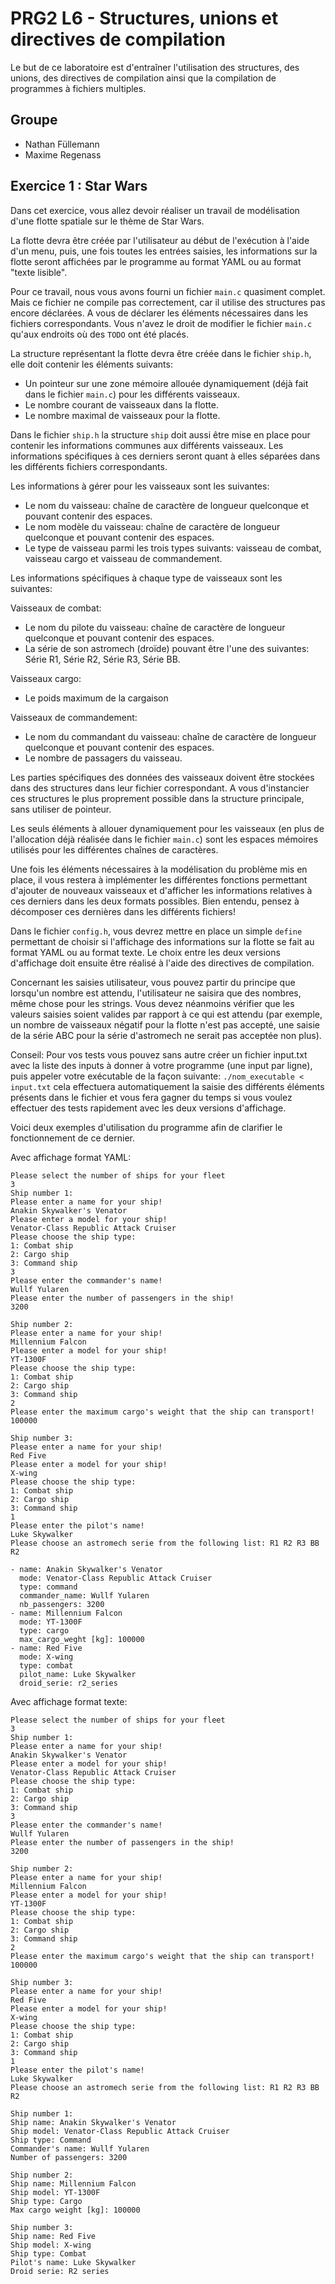 # PRG2 L6 - Structures, unions et directives de compilation

Le but de ce laboratoire est d'entraîner l'utilisation des structures, des unions, des directives de compilation ainsi que la compilation de programmes à fichiers multiples.
## Groupe
- Nathan Füllemann 
- Maxime Regenass
## Exercice 1 : Star Wars

Dans cet exercice, vous allez devoir réaliser un travail de modélisation d'une flotte spatiale sur le thème de Star Wars.

La flotte devra être créée par l'utilisateur au début de l'exécution à l'aide d'un menu, puis, une fois toutes les entrées saisies, les informations sur la flotte seront affichées par le programme au format YAML ou au format "texte lisible".

Pour ce travail, nous vous avons fourni un fichier `main.c` quasiment complet. Mais ce fichier ne compile pas correctement, car il utilise des structures pas encore déclarées. A vous de déclarer les éléments nécessaires dans les fichiers correspondants. Vous n'avez le droit de modifier le fichier `main.c` qu'aux endroits où des `TODO` ont été placés.

La structure représentant la flotte devra être créée dans le fichier `ship.h`, elle doit contenir les éléments suivants:

* Un pointeur sur une zone mémoire allouée dynamiquement (déjà fait dans le fichier `main.c`) pour les différents vaisseaux.
* Le nombre courant de vaisseaux dans la flotte.
* Le nombre maximal de vaisseaux pour la flotte.

Dans le fichier `ship.h` la structure `ship` doit aussi être mise en place pour contenir les informations communes aux différents vaisseaux. Les informations spécifiques à ces derniers seront quant à elles séparées dans les différents fichiers correspondants.

Les informations à gérer pour les vaisseaux sont les suivantes:

* Le nom du vaisseau: chaîne de caractère de longueur quelconque et pouvant contenir des espaces.
* Le nom modèle du vaisseau: chaîne de caractère de longueur quelconque et pouvant contenir des espaces.
* Le type de vaisseau parmi les trois types suivants: vaisseau de combat, vaisseau cargo et vaisseau de commandement.

Les informations spécifiques à chaque type de vaisseaux sont les suivantes:

Vaisseaux de combat:
* Le nom du pilote du vaisseau: chaîne de caractère de longueur quelconque et pouvant contenir des espaces.
* La série de son astromech (droïde) pouvant être l'une des suivantes: Série R1, Série R2, Série R3, Série BB.

Vaisseaux cargo:
* Le poids maximum de la cargaison

Vaisseaux de commandement:
* Le nom du commandant du vaisseau: chaîne de caractère de longueur quelconque et pouvant contenir des espaces.
* Le nombre de passagers du vaisseau.

Les parties spécifiques des données des vaisseaux doivent être stockées dans des structures dans leur fichier correspondant. A vous d'instancier ces structures le plus proprement possible dans la structure principale, sans utiliser de pointeur.

Les seuls éléments à allouer dynamiquement pour les vaisseaux (en plus de l'allocation déjà réalisée dans le fichier `main.c`) sont les espaces mémoires utilisés pour les différentes chaînes de caractères.

Une fois les éléments nécessaires à la modélisation du problème mis en place, il vous restera à implémenter les différentes fonctions permettant d'ajouter de nouveaux vaisseaux et d'afficher les informations relatives à ces derniers dans les deux formats possibles. Bien entendu, pensez à décomposer ces dernières dans les différents fichiers!

Dans le fichier `config.h`, vous devrez mettre en place un simple `define` permettant de choisir si l'affichage des informations sur la flotte se fait au format YAML ou au format texte. Le choix entre les deux versions d'affichage doit ensuite être réalisé à l'aide des directives de compilation.

Concernant les saisies utilisateur, vous pouvez partir du principe que lorsqu'un nombre est attendu, l'utilisateur ne saisira que des nombres, même chose pour les strings. Vous devez néanmoins vérifier que les valeurs saisies soient valides par rapport à ce qui est attendu (par exemple, un nombre de vaisseaux négatif pour la flotte n'est pas accepté, une saisie de la série ABC pour la série d'astromech ne serait pas acceptée non plus).

Conseil: Pour vos tests vous pouvez sans autre créer un fichier input.txt avec la liste des inputs à donner à votre programme (une input par ligne), puis appeler votre exécutable de la façon suivante: `./nom_executable < input.txt` cela effectuera automatiquement la saisie des différents éléments présents dans le fichier et vous fera gagner du temps si vous voulez effectuer des tests rapidement avec les deux versions d'affichage.

Voici deux exemples d'utilisation du programme afin de clarifier le fonctionnement de ce dernier.

Avec affichage format YAML:
```
Please select the number of ships for your fleet
3
Ship number 1:
Please enter a name for your ship!
Anakin Skywalker's Venator
Please enter a model for your ship!
Venator-Class Republic Attack Cruiser
Please choose the ship type:
1: Combat ship
2: Cargo ship
3: Command ship
3
Please enter the commander's name!
Wullf Yularen
Please enter the number of passengers in the ship!
3200

Ship number 2:
Please enter a name for your ship!
Millennium Falcon
Please enter a model for your ship!
YT-1300F
Please choose the ship type:
1: Combat ship
2: Cargo ship
3: Command ship
2
Please enter the maximum cargo's weight that the ship can transport!
100000

Ship number 3:
Please enter a name for your ship!
Red Five
Please enter a model for your ship!
X-wing
Please choose the ship type:
1: Combat ship
2: Cargo ship
3: Command ship
1
Please enter the pilot's name!
Luke Skywalker
Please choose an astromech serie from the following list: R1 R2 R3 BB
R2

- name: Anakin Skywalker's Venator
  mode: Venator-Class Republic Attack Cruiser
  type: command
  commander_name: Wullf Yularen
  nb_passengers: 3200
- name: Millennium Falcon
  mode: YT-1300F
  type: cargo
  max_cargo_weght [kg]: 100000
- name: Red Five
  mode: X-wing
  type: combat
  pilot_name: Luke Skywalker
  droid_serie: r2_series
```

Avec affichage format texte:
```
Please select the number of ships for your fleet
3
Ship number 1:
Please enter a name for your ship!
Anakin Skywalker's Venator
Please enter a model for your ship!
Venator-Class Republic Attack Cruiser
Please choose the ship type:
1: Combat ship
2: Cargo ship
3: Command ship
3
Please enter the commander's name!
Wullf Yularen
Please enter the number of passengers in the ship!
3200

Ship number 2:
Please enter a name for your ship!
Millennium Falcon
Please enter a model for your ship!
YT-1300F
Please choose the ship type:
1: Combat ship
2: Cargo ship
3: Command ship
2
Please enter the maximum cargo's weight that the ship can transport!
100000

Ship number 3:
Please enter a name for your ship!
Red Five
Please enter a model for your ship!
X-wing
Please choose the ship type:
1: Combat ship
2: Cargo ship
3: Command ship
1
Please enter the pilot's name!
Luke Skywalker
Please choose an astromech serie from the following list: R1 R2 R3 BB
R2

Ship number 1:
Ship name: Anakin Skywalker's Venator
Ship model: Venator-Class Republic Attack Cruiser
Ship type: Command
Commander's name: Wullf Yularen
Number of passengers: 3200

Ship number 2:
Ship name: Millennium Falcon
Ship model: YT-1300F
Ship type: Cargo
Max cargo weight [kg]: 100000

Ship number 3:
Ship name: Red Five
Ship model: X-wing
Ship type: Combat
Pilot's name: Luke Skywalker
Droid serie: R2 series
```
